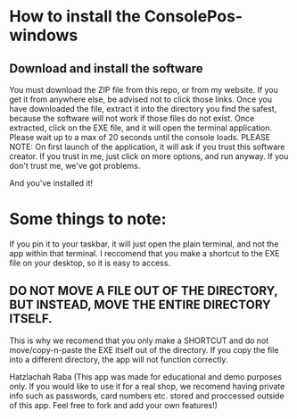 # How to install the ConsolePos-windows
## Download and install the software
You must download the ZIP file from this repo, or from my website. If you get it from anywhere else, be advised not to click those links.
Once you have downloaded the file, extract it into the directory you find the safest, because the software will not work if those files do not exist.
Once extracted, click on the EXE file, and it will open the terminal application. Please wait up to a max of 20 seconds until the console loads.
PLEASE NOTE:
On first launch of the application, it will ask if you trust this software creator. If you trust in me, just click on more options, and run anyway.
If you don't trust me, we've got problems.

And you've installed it!
# Some things to note:
If you pin it to your taskbar, it will just open the plain terminal, and not the app within that terminal. I reccomend that you make a shortcut to the EXE file on your desktop, so it is easy to access. 

## DO NOT MOVE A FILE OUT OF THE DIRECTORY, BUT INSTEAD, MOVE THE ENTIRE DIRECTORY ITSELF. 
This is why we recomend that you only make a SHORTCUT and do not move/copy-n-paste the EXE itself out of the directory.
If you copy the file into a different directory, the app will not function correctly.

Hatzlachah Raba
(This app was made for educational and demo purposes only. If you would like to use it for a real shop, we recomend having private info such as passwords, card numbers etc. stored and proccessed outside of this app. Feel free to fork and 
add your own features!)

